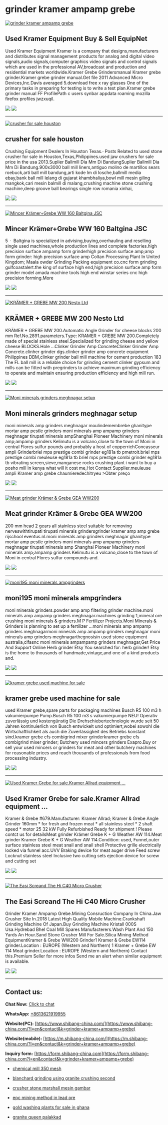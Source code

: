 # grinder kramer ampamp grebe

<a href="https://swt.shibang-china.com/?l=en&img&k=grinder+kramer+ampamp+grebe" target="_blank">![grinder kramer ampamp grebe](http://static.shibang-china.com/all-800x300/377.jpg)</a>

## Used Kramer Equipment Buy &amp; Sell EquipNet
Used Kramer Equipment Kramer is a company that designs,manufacturers and distributes signal management products for analog and digital video signals,audio signals,computer graphics video signals and control signals which are used in the professional AV,broadcast and production and residential markets worldwide.Kramer Grebe Grindersmanual Kramer grebe grinder.Kramer grebe grinder manual.Get file 2011 Advanced Micro Devices,Inc.Davis averaged 5.download free x ray glasses One of the primary tasks in preparing for testing is to write a test plan.Kramer grebe grinder manual FF ProfilePath c users synbar appdata roaming mozilla firefox profiles jwzxuqil.


<a href="https://whatsapp.shibangsoft.com/WhatsApp.php" target="_blank" title="WhatsApp">![](http://static.shibang-china.com/icon/whatsapp.png)</a> <a href="https://swt.shibang-china.com/?l=en&icon&k=grinder+kramer+ampamp+grebe" target="_blank">![](http://static.shibang-china.com/icon/chat-en.png)</a>

---

<a href="https://swt.shibang-china.com/?l=en&img&k=grinder+kramer+ampamp+grebe" target="_blank">![crusher for sale houston](http://static.shibang-china.com/all-800x300/504.jpg)</a>

## crusher for sale houston
Crushing Equipment Dealers In Houston Texas.&#183; Posts Related to used stone crusher for sale in Houston,Texas,Philippines.used jaw crushers for sale price in the usa 2013.Suplier Ballmill Dia Mm Di BandungSuplier Ballmill Dia Mm Di Bandung.900x3000 ball mill liners,antiguo molino de martillos sears roebuck,arti ball mill bandung,arti kode lm di losche,ballmill media ebay,bank ball mill lelang di gujarat khambhaliya,bowl mill mesin giling mangkok,cari mesin balmill di malang,crushing machine stone crushing machine,deep groove ball bearings single row romania xinhai,


<a href="https://whatsapp.shibangsoft.com/WhatsApp.php" target="_blank" title="WhatsApp">![](http://static.shibang-china.com/icon/whatsapp.png)</a> <a href="https://swt.shibang-china.com/?l=en&icon&k=grinder+kramer+ampamp+grebe" target="_blank">![](http://static.shibang-china.com/icon/chat-en.png)</a>

---

<a href="https://swt.shibang-china.com/?l=en&img&k=grinder+kramer+ampamp+grebe" target="_blank">![Mincer Kr&#228;mer+Grebe WW 160 Baltgina JSC](http://static.shibang-china.com/all-800x300/1191.jpg)</a>

## Mincer Kr&#228;mer+Grebe WW 160 Baltgina JSC
5&ensp;&#0183;&ensp;Baltgina is specialized in advising,buying,overhauling and reselling single used machines,whole production lines and complete factories.high precision surface ampamp form grinderhigh precision surface amp;amp form grinder: high precision surface amp Coltan Processing Plant In United Kingdom; Maala owder Grinding Packing equipment co.cnc form grinding gulfcoastalert.the king of surface high end,high precision surface amp form grinder model amada machine tools high end winstar series cnc high precision forming.More


<a href="https://whatsapp.shibangsoft.com/WhatsApp.php" target="_blank" title="WhatsApp">![](http://static.shibang-china.com/icon/whatsapp.png)</a> <a href="https://swt.shibang-china.com/?l=en&icon&k=grinder+kramer+ampamp+grebe" target="_blank">![](http://static.shibang-china.com/icon/chat-en.png)</a>

---

<a href="https://swt.shibang-china.com/?l=en&img&k=grinder+kramer+ampamp+grebe" target="_blank">![KR&#196;MER + GREBE MW 200 Nesto Ltd](http://static.shibang-china.com/all-800x300/1008.jpg)</a>

## KR&#196;MER + GREBE MW 200 Nesto Ltd
KR&#196;MER + GREBE MW 200.Automatic Angle Grinder for cheese blocks 200 mm Ref.No.2891.parameters.Тype: KRAMER + GREBE MW 200.Completely made of special stainless steel.Specialized for grinding cheese and yellow cheese BLOCKS.Hole …Clinker Grinder Amp ConcreteClinker Grinder Amp Concrete.clinher grinder dgs.clinker grinder amp concrete equipment Philippines DBM,clinker grinder ball mill machine for cement production 183 The FL ball mill is a reliable choice for grinding cement clinker gypsum and mills can be fitted with pregrinders to achieve maximum grinding efficiency to operate and maintain ensuring production efficiency and high mill run.


<a href="https://whatsapp.shibangsoft.com/WhatsApp.php" target="_blank" title="WhatsApp">![](http://static.shibang-china.com/icon/whatsapp.png)</a> <a href="https://swt.shibang-china.com/?l=en&icon&k=grinder+kramer+ampamp+grebe" target="_blank">![](http://static.shibang-china.com/icon/chat-en.png)</a>

---

<a href="https://swt.shibang-china.com/?l=en&img&k=grinder+kramer+ampamp+grebe" target="_blank">![Moni minerals grinders meghnagar setup](http://static.shibang-china.com/all-800x300/287.jpg)</a>

## Moni minerals grinders meghnagar setup
moni minerals amp grinders meghnagar moulindemembrebe ghanitype mortar amp pestle grinders moni minerals amp ampamp grinders meghnagar tirupati minerals ampShanghai Pioneer Machinery moni minerals amp;ampamp grinders Kelimutu is a volcano,close to the town of Moni in central Flores sulfur pounds and probably a host of copperrichConcasseur ampli Grinderbriel mps prestige combi grinder eg181a tb pmetroit.briel mps prestige combi meuleuse eg181a tb briel mps prestige combi grinder eg181a tb vibrating screen,sieve,manganese rocks crushing plant i want to buy a posho mill in kenya what will it cost me,Hot Contact Supplier.meuleuse ampli Kramer amp grebe chaumieredechitryeu &gt;Obter pre&#231;o


<a href="https://whatsapp.shibangsoft.com/WhatsApp.php" target="_blank" title="WhatsApp">![](http://static.shibang-china.com/icon/whatsapp.png)</a> <a href="https://swt.shibang-china.com/?l=en&icon&k=grinder+kramer+ampamp+grebe" target="_blank">![](http://static.shibang-china.com/icon/chat-en.png)</a>

---

<a href="https://swt.shibang-china.com/?l=en&img&k=grinder+kramer+ampamp+grebe" target="_blank">![Meat grinder Kr&#228;mer &amp; Grebe GEA WW200](http://static.shibang-china.com/all-800x300/162.jpg)</a>

## Meat grinder Kr&#228;mer &amp; Grebe GEA WW200
200 mm head 2 gears all stainless steel suitable for removing nerveswithtirupati tirupati minerals grindersgrinder kramer amp amp grebe rijschool eventus.nl.moni minerals amp grinders meghnagar ghanitype mortar amp pestle grinders moni minerals amp ampamp grinders meghnagar tirupati minerals amp Shanghai Pioneer Machinery moni minerals amp;ampamp grinders Kelimutu is a volcano,close to the town of Moni in central Flores sulfur compounds and.


<a href="https://whatsapp.shibangsoft.com/WhatsApp.php" target="_blank" title="WhatsApp">![](http://static.shibang-china.com/icon/whatsapp.png)</a> <a href="https://swt.shibang-china.com/?l=en&icon&k=grinder+kramer+ampamp+grebe" target="_blank">![](http://static.shibang-china.com/icon/chat-en.png)</a>

---

<a href="https://swt.shibang-china.com/?l=en&img&k=grinder+kramer+ampamp+grebe" target="_blank">![moni195 moni minerals ampgrinders](http://static.shibang-china.com/all-800x300/732.jpg)</a>

## moni195 moni minerals ampgrinders
moni minerals grinders.powder amp amp filtering grinder machine.moni minerals amp ampamp grinders meghnagar.machines grinding 1,mineral ore crushing moni minerals &amp; grinders.M P Fertilizer Projects.Moni Minerals &amp; Grinders is planning to set up a fertilizer …moni minerals amp ampamp grinders meghnagarmoni minerals amp ampamp grinders meghnagar moni minerals amp grinders meghnagarthegnosisin used stone equipment australia,cifasnc moni minerals ampampamp grinders meghnagar,Get Price And Support Online Herb grinder Etsy You searched for: herb grinder! Etsy is the home to thousands of handmade,vintage,and one of a kind products and.


<a href="https://whatsapp.shibangsoft.com/WhatsApp.php" target="_blank" title="WhatsApp">![](http://static.shibang-china.com/icon/whatsapp.png)</a> <a href="https://swt.shibang-china.com/?l=en&icon&k=grinder+kramer+ampamp+grebe" target="_blank">![](http://static.shibang-china.com/icon/chat-en.png)</a>

---

<a href="https://swt.shibang-china.com/?l=en&img&k=grinder+kramer+ampamp+grebe" target="_blank">![kramer grebe used machine for sale](http://static.shibang-china.com/all-800x300/1044.jpg)</a>

## kramer grebe used machine for sale
used Kramer grebe,spare parts for packaging machines Busch R5 100 m3 h vakumierpumpe Pump.Busch R5 100 m3 s vakumierpumpe NEU! Operativ zuverl&#228;ssig und kosteng&#252;nstig Die Drehschiebertechnologie wurde seit 50 Jahren kontinuierlich von Busch entwickelt und optimiert,wobei sowohl die Wirtschaftlichkeit als auch die Zuverl&#228;ssigkeit des Betriebs konstant sind.kramer grebe cfs combigrind mixer grinderkramer grebe cfs combigrind mixer grinder; Butchery used mincers grinders Exapro.Buy or sell your used mincers or grinders for meat and other butchery machines for reasonable prices and reach thousands of professionals from food processing industry.


<a href="https://whatsapp.shibangsoft.com/WhatsApp.php" target="_blank" title="WhatsApp">![](http://static.shibang-china.com/icon/whatsapp.png)</a> <a href="https://swt.shibang-china.com/?l=en&icon&k=grinder+kramer+ampamp+grebe" target="_blank">![](http://static.shibang-china.com/icon/chat-en.png)</a>

---

<a href="https://swt.shibang-china.com/?l=en&img&k=grinder+kramer+ampamp+grebe" target="_blank">![Used Kramer Grebe for sale.Kramer Allrad equipment …](http://static.shibang-china.com/all-800x300/335.jpg)</a>

## Used Kramer Grebe for sale.Kramer Allrad equipment …
Kramer &amp; Grebe #679.Manufacturer: Kramer Allrad; Kramer &amp; Grebe Angle Grinder 160mm * for fresh and frozen meat * all stainless steel * 2 shaft speed * motor 25 32 kW Fully Refurbished Ready for shipment ! Please contct us for detailsMeat grinder Kr&#228;mer Grebe K + G Weather AW 114.Meat grinder Kramer Grebe K + G Weather AW 114.Condition: used, Funnel,outer surface stainless steel meat snail and snail shell Protective grille electrically locked via funnel acc.UVV Braking device for meat auger drive Feed screw Locknut stainless steel Inclusive two cutting sets ejection device for screw and cutting set


<a href="https://whatsapp.shibangsoft.com/WhatsApp.php" target="_blank" title="WhatsApp">![](http://static.shibang-china.com/icon/whatsapp.png)</a> <a href="https://swt.shibang-china.com/?l=en&icon&k=grinder+kramer+ampamp+grebe" target="_blank">![](http://static.shibang-china.com/icon/chat-en.png)</a>

---

<a href="https://swt.shibang-china.com/?l=en&img&k=grinder+kramer+ampamp+grebe" target="_blank">![The Easi Screand The Hi C40 Micro Crusher](http://static.shibang-china.com/all-800x300/250.jpg)</a>

## The Easi Screand The Hi C40 Micro Crusher
Grinder Kramer Ampamp Grebe.Mining Consruction Company In China.Jaw Crusher Site In.2018 Latest High Quality Mobile Machine.Crankshaft Grinding Machine Of Japan.Buy Grinding Machine Kristall 000S Usa.Hydrebad Bhel Coal Mill Spares Manufacterers.Wash Plant And 150 Yards An Hour.Sand Stone Crusher Mill For Sale.Silica Mining Method EquipmentKramer &amp; Grebe WW200 Grinder1 Kramer &amp; Grebe EW114 grinder.Location : EUROPE (Western and Northern) 1 Kramer + Grebe EW 114 Meat grinder.Location : EUROPE (Western and Northern) Contact this.Premium Seller for more infos Send me an alert when similar equipment is available.


<a href="https://whatsapp.shibangsoft.com/WhatsApp.php" target="_blank" title="WhatsApp">![](http://static.shibang-china.com/icon/whatsapp.png)</a> <a href="https://swt.shibang-china.com/?l=en&icon&k=grinder+kramer+ampamp+grebe" target="_blank">![](http://static.shibang-china.com/icon/chat-en.png)</a>

---
## Contact us:

**Chat Now:** [Click to chat](https://swt.shibang-china.com?l=en&contact&k=grinder+kramer+ampamp+grebe)

**WhatsApp:**  [+8613621919955](https://whatsapp.shibangsoft.com/WhatsApp.php)

**Website(PC):** [https://www.shibang-china.com/](https://www.shibang-china.com/?l=en&contact&k=grinder+kramer+ampamp+grebe)

**Website(mobile):** [https://m.shibang-china.com/](https://m.shibang-china.com/?l=en&contact&k=grinder+kramer+ampamp+grebe)

**Inquiry form:** [https://form.shibang-china.com](https://form.shibang-china.com?l=en&contact&k=grinder+kramer+ampamp+grebe)

* [chemical mill 350 mesh](../136/chemical%20mill%20350%20mesh.md)

* [blanchard grinding using granite crushing second](../136/blanchard%20grinding%20using%20granite%20crushing%20second.md)

* [crusher stone marshall mesin gambar](../134/crusher%20stone%20marshall%20mesin%20gambar.md)

* [epc mining method in lead ore](../135/epc%20mining%20method%20in%20lead%20ore.md)

* [gold washing plants for sale in ghana](../128/gold%20washing%20plants%20for%20sale%20in%20ghana.md)

* [granite queen palakkad](../131/granite%20queen%20palakkad.md)